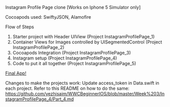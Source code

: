 

Instagram Profile Page clone [Works on Iphone 5 Simulator only]

Cocoapods used: SwiftyJSON, Alamofire

Flow of Steps
  1. Starter project with Header UIView (Project InstagramProfilePage_1)
  2. Container Views for Images controlled by UISegmentedControl (Project InstagramProfilePage_2)
  3. Cocoapods Integration (Project InstagramProfilePage_3)
  4. Instagram setup (Project InstagramProfilePage_4)
  5. Code to put it all together (Project InstagramProfilePage_5)


[Final App!](https://raw.githubusercontent.com/yezhisaim/WWCBeginnerIOS/dc7a36f6c0d426dc15a642abb3f15565d1e7453f/Week%203/instagram-profile-view-gif.gif)



Changes to make the projects work: Update access_token in Data.swift in each project. Refer to this README on how to do the same: https://github.com/yezhisaim/WWCBeginnerIOS/blob/master/Week%203/InstagramProfilePage_4/Part_4.md

